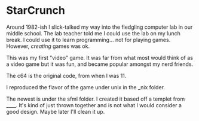 # StarCrunch

Around 1982-ish I slick-talked my way into the fledgling computer lab in our middle school. The lab teacher told me I could use the lab on my lunch break. I could use it to learn programming... not for playing games. However, _creating_ games was ok.

This was my first "video" game. It was far from what most would think of as a video game but it was fun, and became popular amongst my nerd friends.

The c64 is the original code, from when I was 11.

I reproduced the flavor of the game under unix in the _nix folder.

The newest is under the sfml folder. I created it based off a templet from ____. It's kind of just thrown together and is not what I would consider a good design. Maybe later I'll clean it up.
